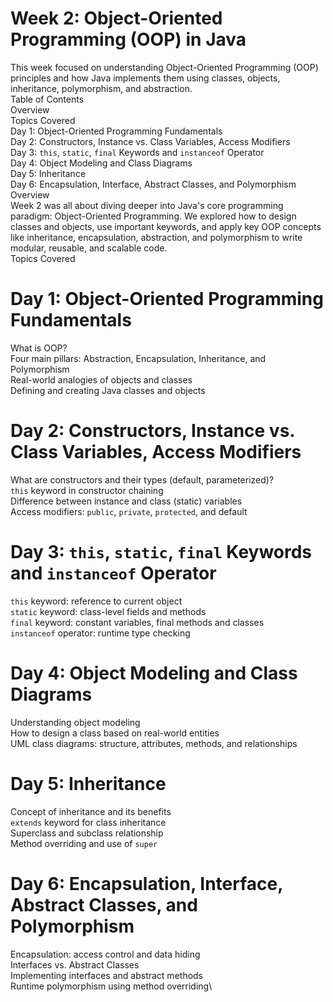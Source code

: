# Week 2: Object-Oriented Programming (OOP) in Java
This week focused on understanding Object-Oriented Programming (OOP) principles and how Java implements them using classes, objects, inheritance, polymorphism, and abstraction.\
Table of Contents\
  Overview\
  Topics Covered\
    Day 1: Object-Oriented Programming Fundamentals\
    Day 2: Constructors, Instance vs. Class Variables, Access Modifiers\
    Day 3: `this`, `static`, `final` Keywords and `instanceof` Operator\
    Day 4: Object Modeling and Class Diagrams\
    Day 5: Inheritance\
    Day 6: Encapsulation, Interface, Abstract Classes, and Polymorphism\
Overview\
Week 2 was all about diving deeper into Java's core programming paradigm: Object-Oriented Programming. We explored how to design classes and objects, use important keywords, and apply key OOP concepts like inheritance, encapsulation, abstraction, and polymorphism to write modular, reusable, and scalable code.\
Topics Covered
# Day 1: Object-Oriented Programming Fundamentals
  What is OOP?\
  Four main pillars: Abstraction, Encapsulation, Inheritance, and Polymorphism\
  Real-world analogies of objects and classes\
  Defining and creating Java classes and objects
# Day 2: Constructors, Instance vs. Class Variables, Access Modifiers
  What are constructors and their types (default, parameterized)?\
  `this` keyword in constructor chaining\
  Difference between instance and class (static) variables\
  Access modifiers: `public`, `private`, `protected`, and default
# Day 3: `this`, `static`, `final` Keywords and `instanceof` Operator
  `this` keyword: reference to current object\
  `static` keyword: class-level fields and methods\
  `final` keyword: constant variables, final methods and classes\
  `instanceof` operator: runtime type checking
# Day 4: Object Modeling and Class Diagrams
  Understanding object modeling\
  How to design a class based on real-world entities\
  UML class diagrams: structure, attributes, methods, and relationships
# Day 5: Inheritance
  Concept of inheritance and its benefits\
  `extends` keyword for class inheritance\
  Superclass and subclass relationship\
  Method overriding and use of `super`
# Day 6: Encapsulation, Interface, Abstract Classes, and Polymorphism
  Encapsulation: access control and data hiding\
  Interfaces vs. Abstract Classes\
  Implementing interfaces and abstract methods\
  Runtime polymorphism using method overriding\
